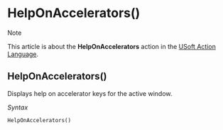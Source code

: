 # HelpOnAccelerators()



> [!NOTE]
> This article is about the **HelpOnAccelerators** action in the [USoft Action Language](/docs/Task%20flow/Action%20Language%20reference/USoft%20Action%20Language.md).

## **HelpOnAccelerators()**

Displays help on accelerator keys for the active window.

*Syntax*

```
HelpOnAccelerators()
```

 